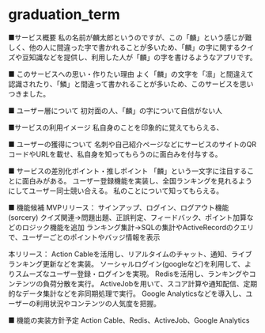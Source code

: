 # graduation_term

■サービス概要
私の名前が麟太郎というのですが、この「麟」という感じが難しく、他の人に間違った字で書かれることが多いため、「麟」の字に関するクイズや豆知識などを提供し、利用した人が「麟」の字を書けるようなアプリです。

■ このサービスへの思い・作りたい理由
よく「麟」の文字を「凛」と間違えて認識されたり、「鱗」と間違って書かれることが多いため、このサービスを思いつきました。

■ ユーザー層について
初対面の人、「麟」の字について自信がない人

■サービスの利用イメージ
私自身のことを印象的に覚えてもらえる、

■ ユーザーの獲得について
名刺や自己紹介ページなどにサービスのサイトのQRコードやURLを載せ、私自身を知ってもらうのに面白みを付与する。

■ サービスの差別化ポイント・推しポイント
「麟」という一文字に注目することに面白みがある。
ユーザー登録機能を実装し、全国ランキングを見れるようにしてユーザー同士競い合える。
私のことについて知ってもらえる。

■ 機能候補
MVPリリース：
サインアップ、ログイン、ログアウト機能(sorcery)
クイズ関連→問題出題、正誤判定、フィードバック、ポイント加算などのロジック機能を追加
ランキング集計→SQLの集計やActiveRecordのクエリで、ユーザーごとのポイントやバッジ情報を表示

本リリース：
Action Cableを活用し、リアルタイムのチャット、通知、ライブランキング更新などを実装。
ソーシャルログイン(googleなど)を利用して、よりスムーズなユーザー登録・ログインを実現。
Redisを活用し、ランキングやコンテンツの負荷分散を実行。
ActiveJobを用いて、スコア計算や通知配信、定期的なデータ集計などを非同期処理で実行。
Google Analyticsなどを導入し、ユーザーの利用状況やコンテンツの人気度を把握。

■ 機能の実装方針予定
Action Cable、Redis、ActiveJob、Google Analytics
